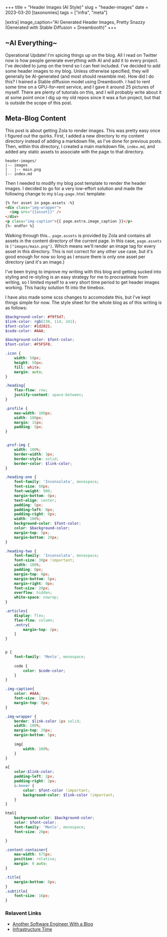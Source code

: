 +++
title = "Header Images (AI Style)"
slug = "header-images"
date = 2023-03-20
[taxonomies]
tags = ["infra", "meta"]

[extra]
image_caption="AI Generated Header Images, Pretty Snazzy (Generated with Stable Diffusion + Dreambooth)"
+++

## ~AI Everything~

Operational Update! I'm spicing things up on the blog. All I read on Twitter now is how people generate everything with AI and add it to every project. I've decided to jump on the trend so I can feel included. I've decided to add some header images to my blog. Unless otherwise specified, they will generally be AI-generated (and most should resemble me). How did I do this? I trained a Stable diffusion model using Dreambooth. I had to rent some time on a GPU-for-rent service, and I gave it around 25 pictures of myself. There are plenty of tutorials on this, and I will probably write about it at some point once I dig up my old repos since it was a fun project, but that is outside the scope of this post.

## Meta-Blog Content

This post is about getting Zola to render images. This was pretty easy once I figured out the quirks. First, I added a new directory to my content directory instead of adding a markdown file, as I've done for previous posts. Then, within this directory, I created a main markdown file, `index.md`, and added any static assets to associate with the page to that directory. 

```
header-images/
|-- images
|   |-- main.png
|-- index.md
```

Then I needed to modify my blog post template to render the header images. I decided to go for a very low-effort solution and made the following change to my `blog-page.html` template:

```html
{% for asset in page.assets -%}
<div class="img-wrapper">
  <img src="{{asset}}" />
</div>
<p class="img-caption">{{ page.extra.image_caption }}</p>
{%- endfor %}
```

Walking through this... `page.assets` is provided by Zola and contains all assets in the content directory of the current page. In this case, `page.assets` is `["images/main.png"]`. Which means we'll render an image tag for every asset in this directory. This is not correct for any other use case, but it's good enough for now so long as I ensure there is only one asset per directory (and it's an image.) 

I've been trying to improve my writing with this blog and getting sucked into styling and re-styling is an easy strategy for me to procrastinate from writing, so I limited myself to a very short time period to get header images working. This hacky solution fit into the timebox.

I have also made some scss changes to accomodate this, but I've kept things simple for now. The style sheet for the whole blog as of this writing is as follows:

```scss
$background-color: #f9f5d7;
$link-color: rgb(238, 114, 241);
$font-color: #1d2021;
$code-color: #AAA;

$background-color: $font-color;
$font-color: #F5F5F0;

.icon {
    width: 50px;
    height: 50px;
    fill: white;
    margin: auto;
}

.heading{
    flex-flow: row;
    justify-content: space-between;
}

.profile {
    max-width: 100px;
    width: 100px;
    margin: 15px;
    padding: 5px;
}


.prof-img {
    width: 100%;
    border-width: 3px;
    border-style: solid;
    border-color: $link-color;
}

.heading-one {
    font-family: 'Inconsolata', monospace;
    font-size: 60px;
    font-weight: 900;
    margin-bottom: 0px;
    text-align: center;
    padding: 5px;
    padding-left: 0px;
    padding-right: 0px;
    width: 100%;
    background-color: $font-color;
    color: $background-color;
    margin-top: 5px;
    margin-bottom: 20px;
}

.heading-two {
    font-family: 'Inconsolata', monospace;
    font-size: 30px !important;
    width: 100%;
    padding: 0px;
    margin-top: 0px;
    margin-bottom: 5px;
    margin-right: 0px;
    font-size: 20px;
    overflow: hidden;
    white-space: nowrap;
}

.articles{
    display: flex;
    flex-flow: column;
    .entry{
        margin-top: 2px;
    }
}


p {
    font-family: 'Menlo', monospace;
    
    code {
        color: $code-color;
    }
}

.img-caption{
    color: #AAA; 
    font-size: 12px;
    margin-top: 0px;
}

.img-wrapper {
    border: $link-color 1px solid;
    width: 100%;
    margin-top: 20px;
    margin-bottom: 5px;
        
    img{
        width: 100%;
    }
}

a{
    color:$link-color;
    padding-left: 2px;
    padding-right: 2px;
    &:hover {
        color: $font-color !important;
        background-color: $link-color !important;
    }
}

html{
    background-color: $background-color;
    color: $font-color; 
    font-family: 'Menlo', monospace;
    font-size: 20px;

}

.content-container{
    max-width: 675px;
    position: relative;
    margin: 0 auto;
}

.title{
    margin-bottom: 0px;
}
.subtitle{
    font-size: 16px;
}
```

### Relavent Links

* [Another Software Engineer With a Blog](https://lyon.lol/blog/first-post/)
* [Infrastructure Time](https://lyon.lol/blog/code/)